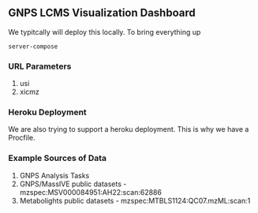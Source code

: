 ## GNPS LCMS Visualization Dashboard

We typitcally will deploy this locally. To bring everything up

```server-compose```

### URL Parameters

1. usi
1. xicmz

### Heroku Deployment

We are also trying to support a heroku deployment. This is why we have a Procfile. 


### Example Sources of Data

1. GNPS Analysis Tasks
1. GNPS/MassIVE public datasets - mzspec:MSV000084951:AH22:scan:62886
1. Metabolights public datasets - mzspec:MTBLS1124:QC07.mzML:scan:1
